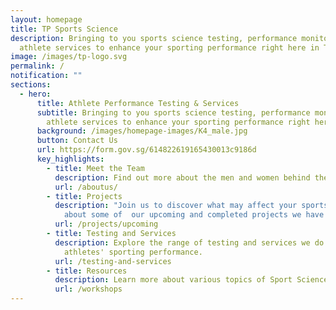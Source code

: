 ```yaml
---
layout: homepage
title: TP Sports Science
description: Bringing to you sports science testing, performance monitoring and
  athlete services to enhance your sporting performance right here in TP.
image: /images/tp-logo.svg
permalink: /
notification: ""
sections:
  - hero:
      title: Athlete Performance Testing & Services
      subtitle: Bringing to you sports science testing, performance monitoring and
        athlete services to enhance your sporting performance right here in TP.
      background: /images/homepage-images/K4_male.jpg
      button: Contact Us
      url: https://form.gov.sg/614822619165430013c9186d
      key_highlights:
        - title: Meet the Team
          description: Find out more about the men and women behind the scene.
          url: /aboutus/
        - title: Projects
          description: "Join us to discover what may affect your sports performance.  Read
            about some of  our upcoming and completed projects we have done. "
          url: /projects/upcoming
        - title: Testing and Services
          description: Explore the range of testing and services we do to support
            athletes' sporting performance.
          url: /testing-and-services
        - title: Resources
          description: Learn more about various topics of Sport Science here
          url: /workshops
---
```

